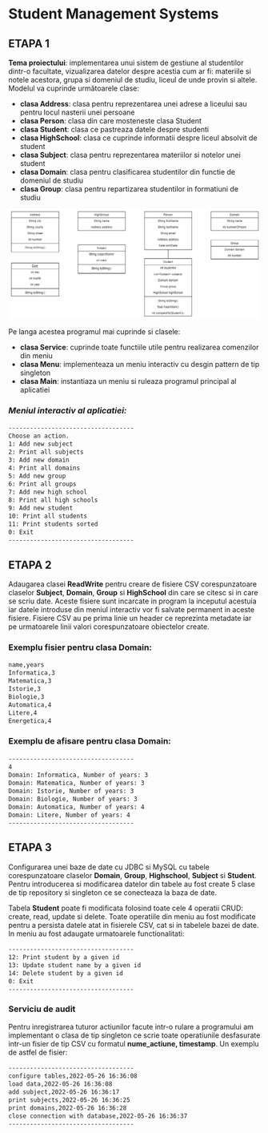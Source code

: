 # Student Management Systems

## ETAPA 1

**Tema proiectului**: implementarea unui sistem de gestiune al studentilor dintr-o facultate, vizualizarea datelor despre acestia cum ar fi: materiile si notele acestora, grupa si domeniul de studiu, liceul de unde provin si altele. Modelul va cuprinde următoarele clase: 

- **clasa Address**: clasa pentru reprezentarea unei adrese a liceului sau pentru locul nasterii unei persoane
- **clasa Person**: clasa din care mosteneste clasa Student
- **clasa Student**: clasa ce pastreaza datele despre studenti
- **clasa HighSchool**: clasa ce cuprinde informatii despre liceul absolvit de student
- **clasa Subject**: clasa pentru reprezentarea materiilor si notelor unei student
- **clasa Domain**: clasa pentru clasificarea studentilor din functie de domeniul de studiu
- **clasa Group**: clasa pentru repartizarea studentilor in formatiuni de studiu

![diagrama](diagrama.jpg)

Pe langa acestea programul mai cuprinde si clasele:
- **clasa Service**: cuprinde toate functiile utile pentru realizarea comenzilor din meniu
- **clasa Menu**: implementeaza un meniu interactiv cu desgin pattern de tip singleton
- **clasa Main**: instantiaza un meniu si ruleaza programul principal al aplicatiei

### *Meniul interactiv al aplicatiei:*
```[python]
-----------------------------------
Choose an action.
1: Add new subject
2: Print all subjects
3: Add new domain
4: Print all domains
5: Add new group
6: Print all groups
7: Add new high school
8: Print all high schools
9: Add new student
10: Print all students
11: Print students sorted
0: Exit
-----------------------------------
```

## ETAPA 2

Adaugarea clasei **ReadWrite** pentru creare de fisiere CSV corespunzatoare claselor **Subject**, **Domain**, **Group** si **HighSchool** din care se citesc si in care se scriu date. Aceste fisiere sunt incarcate in program la inceputul acestuia iar datele introduse din meniul interactiv vor fi salvate permanent in aceste fisiere. Fisiere CSV au pe prima linie un header ce reprezinta metadate iar pe urmatoarele linii valori corespunzatoare obiectelor create.

### Exemplu fisier pentru clasa **Domain**:

```[python]
name,years
Informatica,3
Matematica,3
Istorie,3
Biologie,3
Automatica,4
Litere,4
Energetica,4
```

### Exemplu de afisare pentru clasa **Domain**:

```[python]
-----------------------------------
4
Domain: Informatica, Number of years: 3
Domain: Matematica, Number of years: 3
Domain: Istorie, Number of years: 3
Domain: Biologie, Number of years: 3
Domain: Automatica, Number of years: 4
Domain: Litere, Number of years: 4
-----------------------------------
```

## ETAPA 3

Configurarea unei baze de date cu JDBC si MySQL cu tabele corespunzatoare claselor **Domain**, **Group**, **Highschool**, **Subject** si **Student**. Pentru introducerea si modificarea datelor din tabele au fost create 5 clase de tip repository si singleton ce se conecteaza la baza de date.

Tabela **Student** poate fi modificata folosind toate cele 4 operatii CRUD: create, read, update si delete. Toate operatiile din meniu au fost modificate pentru a persista datele atat in fisierele CSV, cat si in tabelele bazei de date. In meniu au fost adaugate urmatoarele functionalitati:

```[python]
-----------------------------------
12: Print student by a given id
13: Update student name by a given id
14: Delete student by a given id
0: Exit
-----------------------------------
```

### Serviciu de audit

Pentru inregistrarea tuturor actiunilor facute intr-o rulare a programului am implementant o clasa de tip singleton ce scrie toate operatiunile desfasurate intr-un fisier de tip CSV cu formatul **nume_actiune, timestamp**. Un exemplu de astfel de fisier:


```[python]
-----------------------------------
configure tables,2022-05-26 16:36:08
load data,2022-05-26 16:36:08
add subject,2022-05-26 16:36:17
print subjects,2022-05-26 16:36:25
print domains,2022-05-26 16:36:28
close connection with database,2022-05-26 16:36:37
-----------------------------------
```

